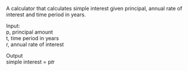 A calculator that calculates simple interest given principal, annual rate of interest and time period in years.

Input:</br>
   p, principal amount</br>
   t, time period in years</br>
   r, annual rate of interest</br>

Output</br>
   simple interest = p*t*r

